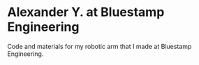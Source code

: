 # Alexander Y. at Bluestamp Engineering
Code and materials for my robotic arm that I made at Bluestamp Engineering.

